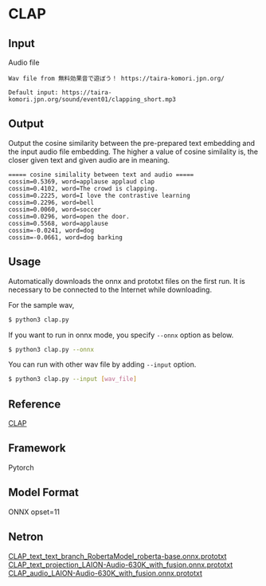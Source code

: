 # CLAP

## Input

Audio file
```
Wav file from 無料効果音で遊ぼう！ https://taira-komori.jpn.org/

Default input: https://taira-komori.jpn.org/sound/event01/clapping_short.mp3
```
## Output

Output the cosine similarity between the pre-prepared text embedding and the input audio file embedding. The higher a value of cosine similality is, the closer given text and given audio are in meaning.
```
===== cosine similality between text and audio =====
cossim=0.5369, word=applause applaud clap
cossim=0.4102, word=The crowd is clapping.
cossim=0.2225, word=I love the contrastive learning
cossim=0.2296, word=bell
cossim=0.0060, word=soccer
cossim=0.0296, word=open the door.
cossim=0.5568, word=applause
cossim=-0.0241, word=dog
cossim=-0.0661, word=dog barking
  ```

## Usage
Automatically downloads the onnx and prototxt files on the first run.
It is necessary to be connected to the Internet while downloading.

For the sample wav,
```bash
$ python3 clap.py
```

If you want to run in onnx mode, you specify `--onnx` option as below.
```bash
$ python3 clap.py --onnx
```

You can run with other wav file by adding `--input` option.
```bash
$ python3 clap.py --input [wav_file]
```

## Reference

[CLAP](https://github.com/LAION-AI/CLAP)

## Framework

Pytorch

## Model Format

ONNX opset=11

## Netron

[CLAP_text_text_branch_RobertaModel_roberta-base.onnx.prototxt](https://netron.app/?url=https://storage.googleapis.com/ailia-models/clap/CLAP_text_text_branch_RobertaModel_roberta-base.onnx.prototxt)  
[CLAP_text_projection_LAION-Audio-630K_with_fusion.onnx.prototxt](https://netron.app/?url=https://storage.googleapis.com/ailia-models/clap/CLAP_text_projection_LAION-Audio-630K_with_fusion.onnx.prototxt)  
[CLAP_audio_LAION-Audio-630K_with_fusion.onnx.prototxt](https://netron.app/?url=https://storage.googleapis.com/ailia-models/clap/CLAP_audio_LAION-Audio-630K_with_fusion.onnx.prototxt)
